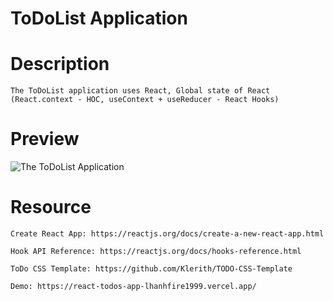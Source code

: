 # ToDoList Application

# Description

    The ToDoList application uses React, Global state of React (React.context - HOC, useContext + useReducer - React Hooks)

# Preview
![The ToDoList Application](https://user-images.githubusercontent.com/68579816/155871208-e03b27c0-232a-43fc-9c55-d6918dd4c116.png "Overview")

# Resource

    Create React App: https://reactjs.org/docs/create-a-new-react-app.html
    
    Hook API Reference: https://reactjs.org/docs/hooks-reference.html
    
    ToDo CSS Template: https://github.com/Klerith/TODO-CSS-Template
    
    Demo: https://react-todos-app-lhanhfire1999.vercel.app/

    
    
    
    
